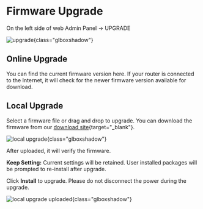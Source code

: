 # Firmware Upgrade

On the left side of web Admin Panel -> UPGRADE

![upgrade](https://static.gl-inet.com/docs/en/4/tutorials/upgrade/upgrade.png){class="glboxshadow"}

## Online Upgrade

You can find the current firmware version here. If your router is connected to the Internet, it will check for the newer firmware version available for download.

## Local Upgrade

Select a firmware file or drag and drop to upgrade. You can download the firmware from our [download site](https://dl.gl-inet.com){target="_blank"}.

![local upgrade](https://static.gl-inet.com/docs/en/4/tutorials/upgrade/local_upgrade.png){class="glboxshadow"}

After uploaded, it will verify the firmware.

**Keep Setting:** Current settings will be retained. User installed packages will be prompted to re-install after upgrade.

Click **Install** to upgrade. Please do not disconnect the power during the upgrade.

![local upgrade uploaded](https://static.gl-inet.com/docs/en/4/tutorials/upgrade/local_upgrade_uploaded.png){class="glboxshadow"}
